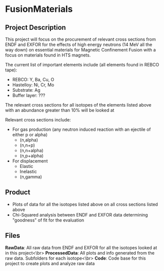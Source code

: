 # FusionMaterials

## Project Description
This project will focus on the procurement of relevant cross sections from ENDF and EXFOR for the effects of high energy neutrons (14 MeV all the way down) on essential materials for Magnetic Confinement Fusion with a focus on materials found in HTS magnets.


The current list of important elements include (all elements found in REBCO tape):
- REBCO: Y, Ba, Cu, O
- Hastelloy: Ni, Cr, Mo
- Substrate: Ag
- Buffer layer: ???

The relevant cross sections for all isotopes of the elements listed above with an abundance greater than 10\% will be looked at

Relevant cross sections include:
- For gas production (any neutron induced reaction with an ejectile of either p or alpha)
  - (n,alpha)
  - (n,n+p)
  - (n,n+alpha)
  - (n,p+alpha)
- For displacement
  - Elastic
  - Inelastic
  - (n,gamma)

## Product
- Plots of data for all the isotopes listed above on all cross sections listed above
- Chi-Squared analysis between ENDF and EXFOR data determining "goodness" of fit for the evaluation

## Files
__RawData__: All raw data from ENDF and EXFOR for all the isotopes looked at in this project<\br>
__ProcessedData__: All plots and info generated from the raw data. Subfolders for each isotope<\br>
__Code__: Code base for this project to create plots and analyze raw data
